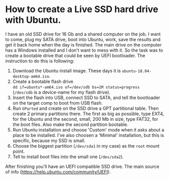 # How to create a Live SSD hard drive with Ubuntu.

I have an old SSD drive for 16 Gb and a shared computer on the job. I want to come, 
plug my SATA drive, boot into Ubuntu, work, save the results and get it back  home 
when the day is finished. The main drive on the computer has a Windows installed 
and I don't want to mess with it. So the task was to create a bootable drive that 
could be seen by UEFI bootloader. The instruction to do this is following:

1. Download the Ubuntu install image. These days it is `ubuntu-18.04-desktop-am64.iso`.
2. Create a bootable flash drive  
`dd if=ubuntu*-am64.iso of=/dev/sdb bs=1M status=progress`  
(`/dev/sdb` is a device-name for my flash drive).
3. Insert the flash into USB, connect SSD to SATA, and tell the bootloader on the target
 comp to boot from USB flash.
4. Run `GParted` and create on the SSD drive a GPT partitional table. Then create 2 primary
 partitions there. The first as big as possible, type EXT4, for the Ubuntu and the second,
 small, 200 Mb in size, type FAT32, for the boot files. Also make the second partition bootable.
5. Run Ubuntu installation and choose 'Custom' mode when it asks about a place to be installed.
I've also choosen a 'Minimal' installation, but this is specific, because my SSD is small.
6. Choose the biggest partition (`/dev/sda1` in my case) as the `root` mount point.
7. Tell to install boot files into the small one (`/dev/sda2`).

After finishing you'll have an UEFI compatible SSD drive.
The main source of info (https://help.ubuntu.com/community/UEFI).
